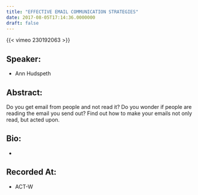 ```yaml
---
title: "EFFECTIVE EMAIL COMMUNICATION STRATEGIES"
date: 2017-08-05T17:14:36.0000000
draft: false
---
```


{{< vimeo 230192063 >}}

## Speaker:

 - Ann Hudspeth

## Abstract:

<p>Do you get email from people and not read it? Do you wonder if people are reading the email you send out? Find out how to make your emails not only read, but acted upon.</p>

## Bio:

 - 

## Recorded At:

 - ACT-W

